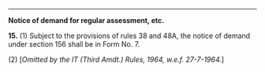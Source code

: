 ****

**Notice of demand for regular assessment, etc.**

**15.** (1) Subject to the provisions of rules 38 and 48A, the notice of demand under section 156 shall be in Form No. 7.

(2) [_Omitted by the IT (Third Amdt.) Rules, 1964, w.e.f. 27-7-1964._]